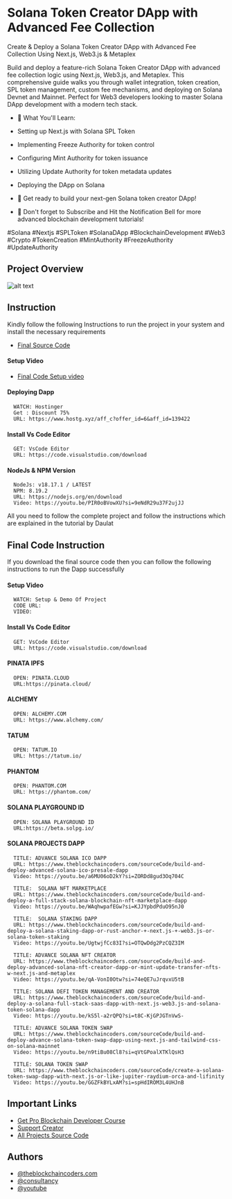 # Solana Token Creator DApp with Advanced Fee Collection

Create & Deploy a Solana Token Creator DApp with Advanced Fee Collection Using Next.js, Web3.js & Metaplex

Build and deploy a feature-rich Solana Token Creator DApp with advanced fee collection logic using Next.js, Web3.js, and Metaplex. This comprehensive guide walks you through wallet integration, token creation, SPL token management, custom fee mechanisms, and deploying on Solana Devnet and Mainnet. Perfect for Web3 developers looking to master Solana DApp development with a modern tech stack.

- 🔑 What You'll Learn:

- Setting up Next.js with Solana SPL Token
- Implementing Freeze Authority for token control
- Configuring Mint Authority for token issuance
- Utilizing Update Authority for token metadata updates
- Deploying the DApp on Solana
- 🚀 Get ready to build your next-gen Solana token creator DApp!
- 🔔 Don't forget to Subscribe and Hit the Notification Bell for more advanced blockchain development tutorials!

#Solana #Nextjs #SPLToken #SolanaDApp #BlockchainDevelopment #Web3 #Crypto #TokenCreation #MintAuthority #FreezeAuthority #UpdateAuthority

## Project Overview

![alt text](https://www.daulathussain.com/wp-content/uploads/2025/05/Create-Deploy-a-Solana-Token-Creator-DApp-with-Advanced-Fee-Collection-Using-Next.js-Web3.js-Metaplex.jpg)

## Instruction

Kindly follow the following Instructions to run the project in your system and install the necessary requirements

- [Final Source Code]()

#### Setup Video

- [Final Code Setup video]()

#### Deploying Dapp

```
  WATCH: Hostinger
  Get : Discount 75%
  URL: https://www.hostg.xyz/aff_c?offer_id=6&aff_id=139422
```

#### Install Vs Code Editor

```
  GET: VsCode Editor
  URL: https://code.visualstudio.com/download
```

#### NodeJs & NPM Version

```
  NodeJs: v18.17.1 / LATEST
  NPM: 8.19.2
  URL: https://nodejs.org/en/download
  Video: https://youtu.be/PIR0oBVowXU?si=9eNdR29u37F2ujJJ
```

All you need to follow the complete project and follow the instructions which are explained in the tutorial by Daulat

## Final Code Instruction

If you download the final source code then you can follow the following instructions to run the Dapp successfully

#### Setup Video

```
  WATCH: Setup & Demo Of Project
  CODE URL:
  VIDEO:
```

#### Install Vs Code Editor

```
  GET: VsCode Editor
  URL: https://code.visualstudio.com/download
```

#### PINATA IPFS

```
  OPEN: PINATA.CLOUD
  URL:https://pinata.cloud/
```

#### ALCHEMY

```
  OPEN: ALCHEMY.COM
  URL: https://www.alchemy.com/
```

#### TATUM

```
  OPEN: TATUM.IO
  URL: https://tatum.io/
```

#### PHANTOM

```
  OPEN: PHANTOM.COM
  URL: https://phantom.com/
```

#### SOLANA PLAYGROUND ID

```
  OPEN: SOLANA PLAYGROUND ID
  URL:https://beta.solpg.io/
```

#### SOLANA PROJECTS DAPP

```
  TITLE: ADVANCE SOLANA ICO DAPP
  URL: https://www.theblockchaincoders.com/sourceCode/build-and-deploy-advanced-solana-ico-presale-dapp
  Video: https://youtu.be/a6MU06oD2kY?si=ZORDd8gud3Oq704C
```

```
  TITLE:  SOLANA NFT MARKETPLACE
  URL: https://www.theblockchaincoders.com/sourceCode/build-and-deploy-a-full-stack-solana-blockchain-nft-marketplace-dapp
  Video: https://youtu.be/WAqhwpafEGw?si=KJJYpbdPduO95nJ0
```

```
  TITLE:  SOLANA STAKING DAPP
  URL: https://www.theblockchaincoders.com/sourceCode/build-and-deploy-a-solana-staking-dapp-or-rust-anchor-+-next.js-+-web3.js-or-solana-token-staking
  Video: https://youtu.be/UgtwjfCc83I?si=OTQwDdg2PzCQZ3IM
```

```
  TITLE: ADVANCE SOLANA NFT CREATOR
  URL: https://www.theblockchaincoders.com/sourceCode/build-and-deploy-advanced-solana-nft-creator-dapp-or-mint-update-transfer-nfts-w-next.js-and-metaplex
  Video: https://youtu.be/qA-VonI0Otw?si=74eQE7uJrqvxU5tB
```

```
  TITLE: SOLANA DEFI TOKEN MANAGEMENT AND CREATOR
  URL: https://www.theblockchaincoders.com/sourceCode/build-and-deploy-a-solana-full-stack-saas-dapp-with-next.js-web3.js-and-solana-token-solana-dapp
  Video: https://youtu.be/kS5l-a2rQPQ?si=t8C-KjGPJGTnVwS-
```

```
  TITLE: ADVANCE SOLANA TOKEN SWAP
  URL: https://www.theblockchaincoders.com/sourceCode/build-and-deploy-advance-solana-token-swap-dapp-using-next.js-and-tailwind-css-on-solana-mainnet
  Video: https://youtu.be/n9tiBu08Cl8?si=qVtGPoalXTKlQsH3
```

```
  TITLE: SOLANA TOKEN SWAP
  URL: https://www.theblockchaincoders.com/sourceCode/create-a-solana-token-swap-dapp-with-next.js-or-like-jupiter-raydium-orca-and-lifinity
  Video: https://youtu.be/GGZFkBYLxAM?si=spHdIROM3L4UHJnB
```

## Important Links

- [Get Pro Blockchain Developer Course](https://www.theblockchaincoders.com/pro-nft-marketplace)
- [Support Creator](https://bit.ly/Support-Creator)
- [All Projects Source Code](https://www.theblockchaincoders.com/SourceCode)

## Authors

- [@theblockchaincoders.com](https://www.theblockchaincoders.com/)
- [@consultancy](https://www.theblockchaincoders.com/consultancy)
- [@youtube](https://www.youtube.com/@daulathussain)
